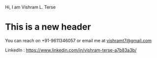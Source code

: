 Hi, I am Vishram L. Terse
# This is a new header
You can reach on +91-9611346057 or email me at vishramt7@gmail.com

LinkedIn : https://www.linkedin.com/in/vishram-terse-a7b83a3b/
